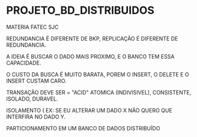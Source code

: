 # PROJETO_BD_DISTRIBUIDOS
MATERIA FATEC SJC


REDUNDANCIA É DIFERENTE DE BKP, REPLICAÇÃO É DIFERENTE DE REDUNDANCIA.

A IDEIA É BUSCAR O DADO MAIS PROXIMO, E O BANCO TEM ESSA CAPACIDADE.

O CUSTO DA BUSCA É MUITO BARATA, POREM O INSERT, O DELETE E O INSERT CUSTAM CARO.

TRANSAÇÃO DEVE SER = "ACID"
ATOMICA (INDIVISIVEL), CONSISTENTE, ISOLADO, DURAVEL.

ISOLAMENTO ( EX: SE EU ALTERAR UM DADO X NÃO QUERO QUE INTERFIRA NO DADO Y.


PARTICIONAMENTO EM UM BANCO DE DADOS DISTRIBUÍDO 
